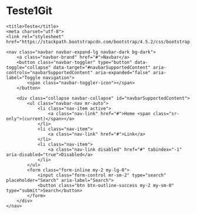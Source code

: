 # Teste1Git
<!DOCTYPE html>
<html>
<head>

	<title>Teste</title>
	<meta charset="utf-8">
	<link rel="stylesheet" href="https://stackpath.bootstrapcdn.com/bootstrap/4.5.2/css/bootstrap.min.css">

</head>
<body>

	<nav class="navbar navbar-expand-lg navbar-dark bg-dark">
		<a class="navbar-brand" href="#">Navbar</a>
		<button class="navbar-toggler" type="button" data-toggle="collapse" data-target="#navbarSupportedContent" aria-controls="navbarSupportedContent" aria-expanded="false" aria-label="Toggle navigation">
    		<span class="navbar-toggler-icon"></span>
  		</button>

  		<div class="collapse navbar-collapse" id="navbarSupportedContent">
    		<ul class="navbar-nav mr-auto">
      			<li class="nav-item active">
        			<a class="nav-link" href="#">Home <span class="sr-only">(current)</span></a>
      			</li>
      			<li class="nav-item">
        			<a class="nav-link" href="#">Link</a>
      			</li>
      			<li class="nav-item">
        			<a class="nav-link disabled" href="#" tabindex="-1" aria-disabled="true">Disabled</a>
      			</li>
    		</ul>
    		<form class="form-inline my-2 my-lg-0">
      			<input class="form-control mr-sm-2" type="search" placeholder="Search" aria-label="Search">
      			<button class="btn btn-outline-success my-2 my-sm-0" type="submit">Search</button>
    		</form>
  		</div>
	</nav>

</body>
</html>